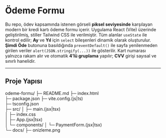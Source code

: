 # Ödeme Formu

Bu repo, ödev kapsamında istenen görseli **piksel seviyesinde** karşılayan modern bir kredi kartı ödeme formu içerir. Uygulama React (Vite) üzerinde geliştirilmiş, stiller Tailwind CSS ile verilmiştir. Tüm alanlar `useState` ile kontrol edilir; **Ay** ve **Yıl** için `select` bileşenleri dinamik olarak oluşturulur. **Şimdi Öde** butonuna basıldığında `preventDefault()` ile sayfa yenilenmeden girilen veriler `alert(JSON.stringify(...))` ile gösterilir. Kart numarası yalnızca rakam alır ve otomatik **4’lü gruplama** yapılır; **CVV** girişi sayısal ve sınırlı hanelidir.

---

## Proje Yapısı

odeme-formu/
├─ README.md
├─ index.html                    
├─ package.json
├─ vite.config.(js|ts)            
├─ tsconfig.json                  
├─ src/
│  ├─ main.(jsx|tsx)              
│  ├─ index.css                   
│  ├─ App.(jsx|tsx)               
│  └─ components/
│     └─ PaymentForm.(jsx|tsx)    
└─ docs/
   ├─ onizleme.png
   
